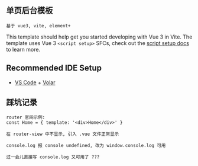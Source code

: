 ## 单页后台模板

```
基于 vue3, vite, element+
```

This template should help get you started developing with Vue 3 in Vite. The template uses Vue 3 `<script setup>` SFCs, check out the [script setup docs](https://v3.vuejs.org/api/sfc-script-setup.html#sfc-script-setup) to learn more.

## Recommended IDE Setup

- [VS Code](https://code.visualstudio.com/) + [Volar](https://marketplace.visualstudio.com/items?itemName=johnsoncodehk.volar)

## 踩坑记录

```
router 官网示例:
const Home = { template: '<div>Home</div>' }

在 router-view 中不显示, 引入 .vue 文件正常显示
```

```
console.log 报 console undefined, 改为 window.console.log 可用

过一会儿直接写 console.log 又可用了 ???
```
